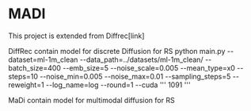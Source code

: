 # MADI
This project is extended from Diffrec[link] 

DiffRec contain model for discrete Diffusion  for RS
python main.py  --dataset=ml-1m_clean --data_path=../datasets/ml-1m_clean/ --batch_size=400 --emb_size=5 --noise_scale=0.005 --mean_type=x0 --steps=10 --noise_min=0.005 --noise_max=0.01 --sampling_steps=5 --reweight=1 --log_name=log --round=1 --cuda
'''
1091
'''

MaDi contain model for multimodal diffusion for RS